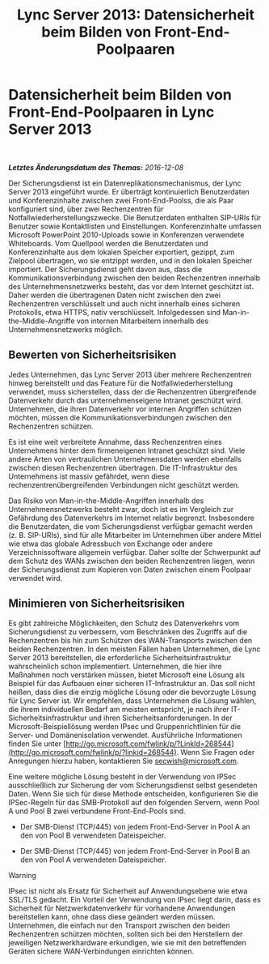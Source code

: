 ﻿---
title: 'Lync Server 2013: Datensicherheit beim Bilden von Front-End-Poolpaaren'
TOCTitle: Datensicherheit beim Bilden von Front-End-Poolpaaren
ms:assetid: edb852b8-ea86-4948-b756-60fe6ee876d2
ms:mtpsurl: https://technet.microsoft.com/de-de/library/JJ721930(v=OCS.15)
ms:contentKeyID: 49890999
ms.date: 12/10/2016
mtps_version: v=OCS.15
ms.translationtype: HT
---

# Datensicherheit beim Bilden von Front-End-Poolpaaren in Lync Server 2013

 

_**Letztes Änderungsdatum des Themas:** 2016-12-08_

Der Sicherungsdienst ist ein Datenreplikationsmechanismus, der Lync Server 2013 eingeführt wurde. Er überträgt kontinuierlich Benutzerdaten und Konferenzinhalte zwischen zwei Front-End-Poolss, die als Paar konfiguriert sind, über zwei Rechenzentren für Notfallwiederherstellungszwecke. Die Benutzerdaten enthalten SIP-URIs für Benutzer sowie Kontaktlisten und Einstellungen. Konferenzinhalte umfassen Microsoft PowerPoint 2010-Uploads sowie in Konferenzen verwendete Whiteboards. Vom Quellpool werden die Benutzerdaten und Konferenzinhalte aus dem lokalen Speicher exportiert, gezippt, zum Zielpool übertragen, wo sie entzippt werden, und in den lokalen Speicher importiert. Der Sicherungsdienst geht davon aus, dass die Kommunikationsverbindung zwischen den beiden Rechenzentren innerhalb des Unternehmensnetzwerks besteht, das vor dem Internet geschützt ist. Daher werden die übertragenen Daten nicht zwischen den zwei Rechenzentren verschlüsselt und auch nicht innerhalb eines sicheren Protokolls, etwa HTTPS, nativ verschlüsselt. Infolgedessen sind Man-in-the-Middle-Angriffe von internen Mitarbeitern innerhalb des Unternehmensnetzwerks möglich.

## Bewerten von Sicherheitsrisiken

Jedes Unternehmen, das Lync Server 2013 über mehrere Rechenzentren hinweg bereitstellt und das Feature für die Notfallwiederherstellung verwendet, muss sicherstellen, dass der die Rechenzentren übergreifende Datenverkehr durch das unternehmenseigene Intranet geschützt wird. Unternehmen, die ihren Datenverkehr vor internen Angriffen schützen möchten, müssen die Kommunikationsverbindungen zwischen den Rechenzentren schützen.

Es ist eine weit verbreitete Annahme, dass Rechenzentren eines Unternehmens hinter dem firmeneigenen Intranet geschützt sind. Viele andere Arten von vertraulichen Unternehmensdaten werden ebenfalls zwischen diesen Rechenzentren übertragen. Die IT-Infrastruktur des Unternehmens ist massiv gefährdet, wenn diese rechenzentrenübergreifenden Verbindungen nicht geschützt werden.

Das Risiko von Man-in-the-Middle-Angriffen innerhalb des Unternehmensnetzwerks besteht zwar, doch ist es im Vergleich zur Gefährdung des Datenverkehrs im Internet relativ begrenzt. Insbesondere die Benutzerdaten, die vom Sicherungsdienst verfügbar gemacht werden (z. B. SIP-URIs), sind für alle Mitarbeiter im Unternehmen über andere Mittel wie etwa das globale Adressbuch von Exchange oder andere Verzeichnissoftware allgemein verfügbar. Daher sollte der Schwerpunkt auf dem Schutz des WANs zwischen den beiden Rechenzentren liegen, wenn der Sicherungsdienst zum Kopieren von Daten zwischen einem Poolpaar verwendet wird.

## Minimieren von Sicherheitsrisiken

Es gibt zahlreiche Möglichkeiten, den Schutz des Datenverkehrs vom Sicherungsdienst zu verbessern, vom Beschränken des Zugriffs auf die Rechenzentren bis hin zum Schützen des WAN-Transports zwischen den beiden Rechenzentren. In den meisten Fällen haben Unternehmen, die Lync Server 2013 bereitstellen, die erforderliche Sicherheitsinfrastruktur wahrscheinlich schon implementiert. Unternehmen, die hier ihre Maßnahmen noch verstärken müssen, bietet Microsoft eine Lösung als Beispiel für das Aufbauen einer sicheren IT-Infrastruktur an. Das soll nicht heißen, dass dies die einzig mögliche Lösung oder die bevorzugte Lösung für Lync Server ist. Wir empfehlen, dass Unternehmen die Lösung wählen, die ihrem individuellen Bedarf am meisten entspricht, je nach ihrer IT-Sicherheitsinfrastruktur und ihren Sicherheitsanforderungen. In der Microsoft-Beispiellösung werden IPsec und Gruppenrichtlinien für die Server- und Domänenisolation verwendet. Ausführliche Informationen finden Sie unter [http://go.microsoft.com/fwlink/p/?LinkId=268544](http://go.microsoft.com/fwlink/p/?linkid=268544). Wenn Sie Fragen oder Anregungen hierzu haben, kontaktieren Sie secwish@microsoft.com.

Eine weitere mögliche Lösung besteht in der Verwendung von IPSec ausschließlich zur Sicherung der vom Sicherungsdienst selbst gesendeten Daten. Wenn Sie sich für diese Methode entscheiden, konfigurieren Sie die IPSec-Regeln für das SMB-Protokoll auf den folgenden Servern, wenn Pool A und Pool B zwei verbundene Front-End-Pools sind.

  - Der SMB-Dienst (TCP/445) von jedem Front-End-Server in Pool A an den von Pool B verwendeten Dateispeicher.

  - Der SMB-Dienst (TCP/445) von jedem Front-End-Server in Pool B an den von Pool A verwendeten Dateispeicher.


> [!WARNING]
> IPsec ist nicht als Ersatz für Sicherheit auf Anwendungsebene wie etwa SSL/TLS gedacht. Ein Vorteil der Verwendung von IPsec liegt darin, dass es Sicherheit für Netzwerkdatenverkehr für vorhandene Anwendungen bereitstellen kann, ohne dass diese geändert werden müssen. Unternehmen, die einfach nur den Transport zwischen den beiden Rechenzentren schützen möchten, sollten sich bei den Herstellern der jeweiligen Netzwerkhardware erkundigen, wie sie mit den betreffenden Geräten sichere WAN-Verbindungen einrichten können.



